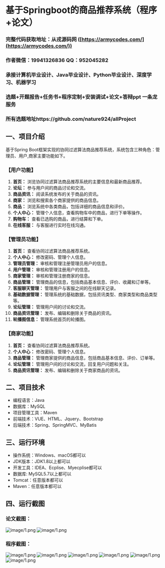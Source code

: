 基于Springboot的商品推荐系统（程序+论文）
=
### 完整代码获取地址：从戎源码网 ([https://armycodes.com/](https://armycodes.com/))
### 作者微信：19941326836  QQ：952045282 
### 承接计算机毕业设计、Java毕业设计、Python毕业设计、深度学习、机器学习
### 选题+开题报告+任务书+程序定制+安装调试+论文+答辩ppt 一条龙服务
### 所有选题地址https://github.com/nature924/allProject

一、项目介绍
---
基于Spring Boot框架实现的协同过滤算法商品推荐系统，系统包含三种角色：管理员、用户,商家主要功能如下。

### 【用户功能】

1. **首页：** 浏览协同过滤算法商品推荐系统的主要信息和最新商品推荐。
2. **论坛：** 参与用户间的商品讨论和交流。
3. **商品资讯：** 阅读系统发布的关于商品的资讯。
4. **商家：** 浏览和搜索各个商家提供的商品信息。
5. **商品：** 浏览系统中各类商品，包括详细的商品信息和评价。
6. **个人中心：** 管理个人信息，查看购物车中的商品，进行下单等操作。
7. **购物车：** 查看已选购的商品，进行结算和下单。
8. **在线客服：** 与客服进行实时在线沟通。

### 【管理员功能】

1. **首页：** 查看协同过滤算法商品推荐系统。
2. **个人中心：** 修改密码、管理个人信息。
3. **管理员管理：** 审核和管理注册管理员用户的信息。
4. **用户管理：** 审核和管理注册用户的信息。
5. **商家管理：** 审核和管理注册商家的信息。
6. **商品管理：** 管理商品的信息，包括商品基本信息、评价、收藏和订单等。
7. **客服聊天管理：** 管理用户与客服之间的在线聊天记录。
8. **基础数据管理：** 管理系统的基础数据，包括资讯类型、商家类型和商品类型等。
9. **论坛管理：** 管理用户间的讨论和交流。
10. **商品资讯管理：** 发布、编辑和删除关于商品的资讯。
11. **轮播图信息：** 管理系统首页的轮播图。

### 【商家功能】

1. **首页：** 查看协同过滤算法商品推荐系统。
2. **个人中心：** 修改密码、管理个人信息。
3. **商品管理：** 管理商家提供的商品信息，包括商品基本信息、评价、订单等。
4. **论坛管理：** 管理用户间的讨论和交流，回复用户问题和关注。
5. **商品资讯管理：** 发布、编辑和删除关于商家商品的资讯。





二、项目技术
---
- 编程语言：Java
- 数据库：MySQL
- 项目管理工具：Maven
- 前端技术：VUE、HTML、Jquery、Bootstrap
- 后端技术：Spring、SpringMVC、MyBatis

三、运行环境
---
- 操作系统：Windows、macOS都可以
- JDK版本：JDK1.8以上都可以
- 开发工具：IDEA、Ecplise、Myecplise都可以
- 数据库: MySQL5.7以上都可以
- Tomcat：任意版本都可以
- Maven：任意版本都可以

四、运行截图
---
### 论文截图：
![image/1.png](limage/1.png)
![image/1.png](limage/2.png)

### 程序截图：
![image/1.png](image/1.png)
![image/1.png](image/2.png)
![image/1.png](image/3.png)
![image/1.png](image/4.png)
![image/1.png](image/5.png)
![image/1.png](image/6.png)



